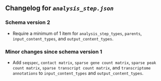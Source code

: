 ## Changelog for *`analysis_step.json`*

### Schema version 2
* Require a minimum of 1 item for `analysis_step_types`, `parents`, `input_content_types`, and `output_content_types`.

### Minor changes since schema version 1
* Add `seqspec`, `contact matrix`, `sparse gene count matrix`, `sparse peak count matrix`, `sparse transcript count matrix`, and `transcriptome annotations` to `input_content_types` and `output_content_types`.
